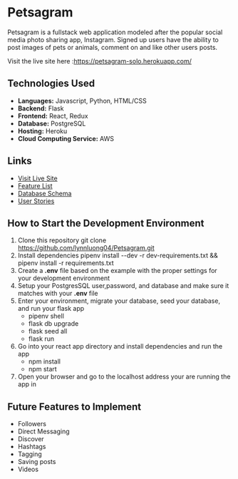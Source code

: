 # Petsagram

Petsagram is a fullstack web application modeled after the popular social media photo sharing app, Instagram. Signed up users have the ability to post images of pets or animals, comment on and like other users posts.

Visit the live site here :https://petsagram-solo.herokuapp.com/

## Technologies Used
* **Languages:** Javascript, Python, HTML/CSS
* **Backend:** Flask
* **Frontend:** React, Redux
* **Database:** PostgreSQL
* **Hosting:** Heroku
* **Cloud Computing Service:** AWS

## Links
* [Visit Live Site](https://petsagram-solo.herokuapp.com/)
* [Feature List](https://github.com/lynnluong04/Petsagram/wiki/Features)
* [Database Schema](https://github.com/lynnluong04/Petsagram/wiki/DB-Schema)
* [User Stories](https://github.com/lynnluong04/Petsagram/wiki/User-Stories)


## How to Start the Development Environment
1. Clone this repository
    git clone https://github.com/lynnluong04/Petsagram.git
2. Install dependencies
    pipenv install --dev -r dev-requirements.txt && pipenv install -r requirements.txt
3. Create a **.env** file based on the example with the proper settings for your development environment
4. Setup your PostgresSQL user,password, and database and make sure it matches with your **.env** file
5. Enter your environment, migrate your database, seed your database, and run your flask app
    * pipenv shell
    * flask db upgrade
    * flask seed all
    * flask run
6. Go into your react app directory and install dependencies and run the app
    * npm install
    * npm start
7. Open your browser and go to the localhost address your are running the app in


## Future Features to Implement
* Followers
* Direct Messaging
* Discover
* Hashtags
* Tagging
* Saving posts
* Videos
